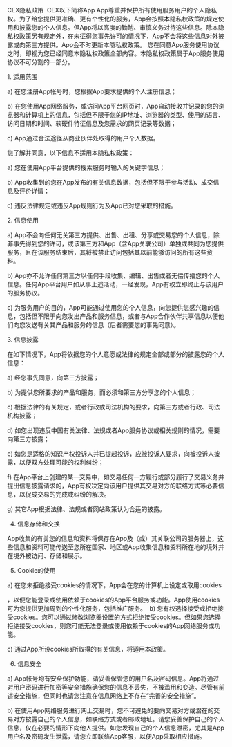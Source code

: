 CEX隐私政策 
CEX以下简称App
App尊重并保护所有使用服务用户的个人隐私权。为了给您提供更准确、更有个性化的服务，App会按照本隐私权政策的规定使用和披露您的个人信息。但App将以高度的勤勉、审慎义务对待这些信息。除本隐私权政策另有规定外，在未征得您事先许可的情况下，App不会将这些信息对外披露或向第三方提供。App会不时更新本隐私权政策。 您在同意App服务使用协议之时，即视为您已经同意本隐私权政策全部内容。本隐私权政策属于App服务使用协议不可分割的一部分。 

1. 适用范围 

a) 在您注册App帐号时，您根据App要求提供的个人注册信息； 

b) 在您使用App网络服务，或访问App平台网页时，App自动接收并记录的您的浏览器和计算机上的信息，包括但不限于您的IP地址、浏览器的类型、使用的语言、访问日期和时间、软硬件特征信息及您需求的网页记录等数据； 

c) App通过合法途径从商业伙伴处取得的用户个人数据。 

您了解并同意，以下信息不适用本隐私权政策： 

a) 您在使用App平台提供的搜索服务时输入的关键字信息； 

b) App收集到的您在App发布的有关信息数据，包括但不限于参与活动、成交信息及评价详情； 

c) 违反法律规定或违反App规则行为及App已对您采取的措施。 

2. 信息使用 

a) App不会向任何无关第三方提供、出售、出租、分享或交易您的个人信息，除非事先得到您的许可，或该第三方和App（含App关联公司）单独或共同为您提供服务，且在该服务结束后，其将被禁止访问包括其以前能够访问的所有这些资料。 

b) App亦不允许任何第三方以任何手段收集、编辑、出售或者无偿传播您的个人信息。任何App平台用户如从事上述活动，一经发现，App有权立即终止与该用户的服务协议。 

c) 为服务用户的目的，App可能通过使用您的个人信息，向您提供您感兴趣的信息，包括但不限于向您发出产品和服务信息，或者与App合作伙伴共享信息以便他们向您发送有关其产品和服务的信息（后者需要您的事先同意）。 

3. 信息披露 

在如下情况下，App将依据您的个人意愿或法律的规定全部或部分的披露您的个人信息： 

a) 经您事先同意，向第三方披露； 

b) 为提供您所要求的产品和服务，而必须和第三方分享您的个人信息； 

c) 根据法律的有关规定，或者行政或司法机构的要求，向第三方或者行政、司法机构披露；

d) 如您出现违反中国有关法律、法规或者App服务协议或相关规则的情况，需要向第三方披露；  

e) 如您是适格的知识产权投诉人并已提起投诉，应被投诉人要求，向被投诉人披露，以便双方处理可能的权利纠纷；

f) 在App平台上创建的某一交易中，如交易任何一方履行或部分履行了交易义务并提出信息披露请求的，App有权决定向该用户提供其交易对方的联络方式等必要信息，以促成交易的完成或纠纷的解决。  

g) 其它App根据法律、法规或者网站政策认为合适的披露。  

4. 信息存储和交换  

App收集的有关您的信息和资料将保存在App及（或）其关联公司的服务器上，这些信息和资料可能传送至您所在国家、地区或App收集信息和资料所在地的境外并在境外被访问、存储和展示。 

5. Cookie的使用 

a) 在您未拒绝接受cookies的情况下，App会在您的计算机上设定或取用cookies

，以便您能登录或使用依赖于cookies的App平台服务或功能。App使用cookies可为您提供更加周到的个性化服务，包括推广服务。  b) 您有权选择接受或拒绝接受cookies。您可以通过修改浏览器设置的方式拒绝接受cookies。但如果您选择拒绝接受cookies，则您可能无法登录或使用依赖于cookies的App网络服务或功能。 

c) 通过App所设cookies所取得的有关信息，将适用本政策。  

6. 信息安全  

a) App帐号均有安全保护功能，请妥善保管您的用户名及密码信息。App将通过对用户密码进行加密等安全措施确保您的信息不丢失，不被滥用和变造。尽管有前述安全措施，但同时也请您注意在信息网络上不存在“完善的安全措施”。  

b) 在使用App网络服务进行网上交易时，您不可避免的要向交易对方或潜在的交易对方披露自己的个人信息，如联络方式或者邮政地址。请您妥善保护自己的个人信息，仅在必要的情形下向他人提供。如您发现自己的个人信息泄密，尤其是App用户名及密码发生泄露，请您立即联络App客服，以便App采取相应措施。
